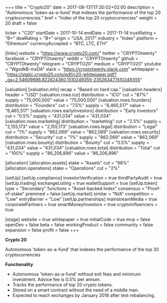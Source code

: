 +++
title = "Crypto20"
date = 2017-08-13T17:30:02+02:00
description = "Autonomous 'token-as-a-fund' that indexes the performance of the top 20 cryptocurrencies."
bref = "Index of the top 20 cryptocurrencies"
weight = 20
draft = false

ticker = "C20"
startDate = 2017-10-14
endDate = 2017-11-14
trustRating = "B+"
dealRating = "B+"
origin = "USA, 2017"
industry = "Index"
platform = "Ethereum"
currencyAccepted = "BTC, LTC, ETH"

[links]
  website = "https://www.crypto20.com/"
  twitter = "CRYPTOtwenty"
  facebook = "CRYPTOtwenty"
  reddit = "CRYPTOtwenty"
  github = "CRYPTOtwenty"
  telegram = "CRYPTO20"
  medium = "CRYPTO20"
  youtube = "WgodkB-mxDA"
  slack = "https://cryptotwenty.slack.com"
  whitepaper = "https://static.crypto20.com/pdf/c20-whitepaper.pdf?_ga=2.54609698.822824360.1510249355-23526347.1510249355"

[valuation]
  [valuation.info]
    recap = "Based on hard cap."
  [valuation.headers]
    header = "USD"
    [valuation.rows.ico]
      distribution = "ICO"
      cut = "87%"
      supply = "75,000,000"
      value = "75,000,000"
    [valuation.rows.founders]
      distribution = "Founders"
      cut = "7.5%"
      supply = "6,465,517"
      value = "6,465,517"
    [valuation.rows.earlyInvestors]
      distribution = "Early Investors"
      cut = "0.5%"
      supply = "431,034"
      value = "431,034"
    [valuation.rows.marketing]
      distribution = "marketing"
      cut = "2.5%"
      supply = "2,155,173"
      value = "2,155,173"
    [valuation.rows.legal]
      distribution = "Legal"
      cut = "1%"
      supply = "862,069"
      value = "862,069"
    [valuation.rows.security]
      distribution = "Security"
      cut = "1%"
      supply = "862,069"
      value = "862,069"
    [valuation.rows.bounty]
      distribution = "Bounty"
      cut = "0.5%"
      supply = "431,034"
      value = "431,034"
    [valuation.rows.total]
      distribution = "Total"
      cut = "100%"
      supply = "86,206,896"
      value = "86,206,896"

[allocation]
  [allocation.assets]
    stake = "Assets"
    cut = "98%"
  [allocation.operations]
    stake = "Operations"
    cut = "2%"

[setUp]
  [setUp.compliance]
    investorVerification = true
    thirdPartyAudit = true
  [setUp.trading]
    exchangeListing = true
    walletSupport = true
  [setUp.token]
    type = "Secondary"
    functions = "Asset-backed Index"
    consensus = "Proof-of-stake"
    premined = false
  [setUp.market]
    similar = "N/A"
    competition = "Low"
    entryBarrier = "Low"
  [setUp.partnerships]
    mainstreamMedia = true
    corporatePartners = true
    smartMoneyInvestors = true
    cryptoInfluencers = true

[stage]
  website = true
  whitepaper = true
  initialCode = true
  mvp = false
  openDev = false
  beta = false
  workingProduct = false
  community = false
  expansion = false
  profit = false
+++

**Crypto 20**

Autonomous 'token-as-a-fund' that indexes the performance of the top 20 cryptocurrencies

**Functionality**

* Autonomous 'token-as-a-fund' without exit fees and minimum investment. Advice fee is 0.5% per annum.
* Tracks the performance of top 20 crypto tokens.
* Stored on a smart contract without the need of a middle man.
* Expected to reach exchanges by January 2018 after test rebalancing.
